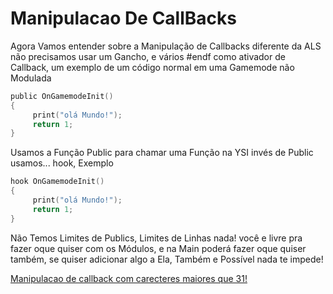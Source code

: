 # Manipulacao De CallBacks

Agora Vamos entender sobre a Manipulação de Callbacks diferente da ALS não precisamos usar um Gancho, e vários #endf como ativador de Callback, um exemplo de um código normal em uma Gamemode não Modulada
```c
public OnGamemodeInit()
{
     print("olá Mundo!");
     return 1; 
}
```

Usamos a Função Public para chamar uma Função na YSI invés de Public usamos... hook, Exemplo
```c 
hook OnGamemodeInit()
{
     print("olá Mundo!");
     return 1; 
}
```
Não Temos Limites de Publics, Limites de Linhas nada! você e livre pra fazer oque quiser com os Módulos, e na Main poderá fazer oque quiser também, se quiser adicionar algo a Ela, Também e Possível nada te impede! 


[Manipulacao de callback com carecteres maiores que 31!](../Aulas/curso4.md)

